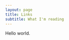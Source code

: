 ```yaml
---
layout: page
title: Links
subtitle: What I'm reading
---
```


<script type="text/javascript" src="/js/tabletop.js"></script>

<script type="text/javascript">
  window.onload = function() { init() };

  var public_spreadsheet_url = '1GKK4XMQrI_rKOAITexedpzojpHNp8xkIwOAp0ygbZ7Q';

  function init() {
    Tabletop.init( { key: public_spreadsheet_url,
                     callback: showInfo,
                     simpleSheet: true,
                     orderby: 'date',
                     reverse:'true' } )
                     
  }
    
function showInfo(data, tabletop) {
    alert('Successfully processed!')
    console.log(data);
  }
</script>

Hello world.
